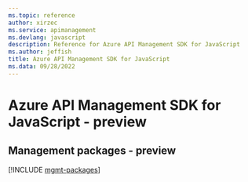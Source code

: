 ```yaml
---
ms.topic: reference
author: xirzec
ms.service: apimanagement
ms.devlang: javascript
description: Reference for Azure API Management SDK for JavaScript
ms.author: jeffish
title: Azure API Management SDK for JavaScript
ms.data: 09/28/2022
---
```

# Azure API Management SDK for JavaScript - preview

## Management packages - preview
[!INCLUDE [mgmt-packages](api-management-mgmt-index.md)]